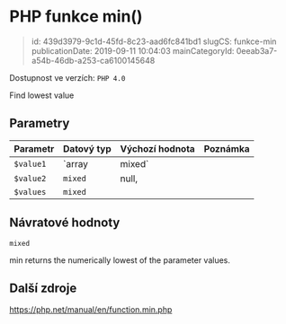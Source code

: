 PHP funkce min()
================================

> id: 439d3979-9c1d-45fd-8c23-aad6fc841bd1
> slugCS: funkce-min
> publicationDate: 2019-09-11 10:04:03
> mainCategoryId: 0eeab3a7-a54b-46db-a253-ca6100145648

Dostupnost ve verzích: `PHP 4.0`

Find lowest value


Parametry
--------------

| Parametr | Datový typ | Výchozí hodnota | Poznámka |
|-----|-----|-----|-----|
| `$value1` | `array|mixed` |  |  |
| `$value2` | `mixed` | null, |  |
| `$values` | `mixed` |  |  |


Návratové hodnoty
----------------

`mixed`

min returns the numerically lowest of the
parameter values.

Další zdroje
------------

https://php.net/manual/en/function.min.php
